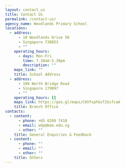 ```yaml
---
layout: contact_us
title: Contact Us
permalink: /contact-us/
agency_name: Woodlands Primary School
locations:
  - address:
      - 10 Woodlands Drive 50
      - Singapore 738853
      - ""
    operating_hours:
      - days: Mon-Fri
        time: 7.30am-5.30pm
        description: ""
    maps_link: ""
    title: School Address
  - address:
      - 109 North Bridge Road
      - Singapore 179097
      - ""
    operating_hours: []
    maps_link: https://goo.gl/maps/C8VfxphGxT2GsfcaA
    title: Branch Office
contacts:
  - content:
      - phone: +65 6269 7410
      - email: wdp@moe.edu.sg
      - other: ""
    title: General Enquiries & Feedback
  - content:
      - phone: ""
      - email: ""
      - other: ""
    title: Others
---
```

